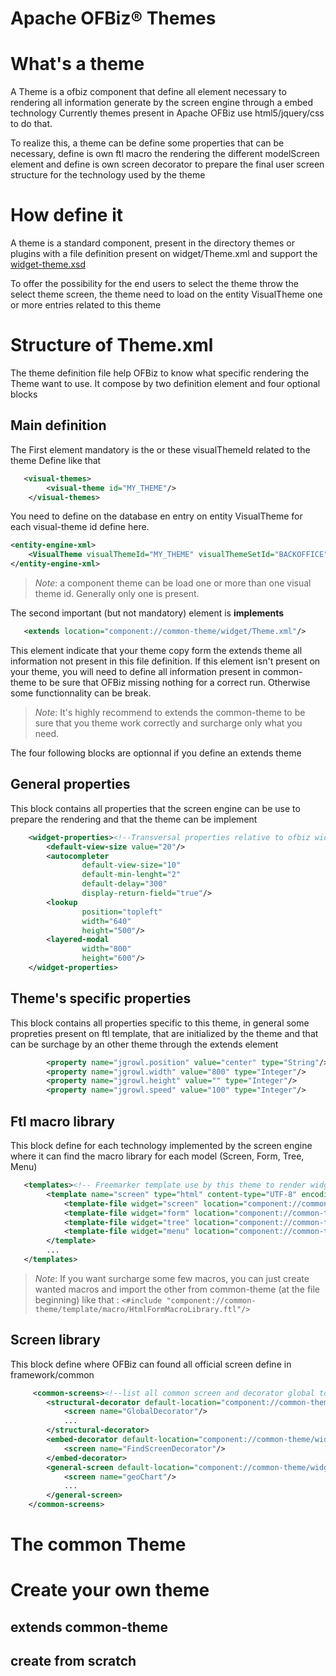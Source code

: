 <!--
Licensed to the Apache Software Foundation (ASF) under one
or more contributor license agreements.  See the NOTICE file
distributed with this work for additional information
regarding copyright ownership.  The ASF licenses this file
to you under the Apache License, Version 2.0 (the
"License"); you may not use this file except in compliance
with the License.  You may obtain a copy of the License at

http://www.apache.org/licenses/LICENSE-2.0

Unless required by applicable law or agreed to in writing,
software distributed under the License is distributed on an
"AS IS" BASIS, WITHOUT WARRANTIES OR CONDITIONS OF ANY
KIND, either express or implied.  See the License for the
specific language governing permissions and limitations
under the License.
-->
Apache OFBiz® Themes
====================

# What's a theme
A Theme is a ofbiz component that define all element necessary to rendering all information generate by the screen engine through a embed technology
Currently themes present in Apache OFBiz use html5/jquery/css to do that.

To realize this, a theme can be define some properties that can be necessary, define is own ftl macro the rendering the different modelScreen element and define is own screen decorator to prepare the final user screen structure for the technology used by the theme
# How define it
A theme is a standard component, present in the directory themes or plugins with a file definition present on widget/Theme.xml and support the [widget-theme.xsd](http://ofbiz.apache.org/dtds/widget-theme.xsd)

To offer the possibility for the end users to select the theme throw the select theme screen, the theme need to load on the entity VisualTheme one or more entries related to this theme

# Structure of Theme.xml
The theme definition file help OFBiz to know what specific rendering the Theme want to use.
It compose by two definition element and four optional blocks

## Main definition
The First element mandatory is the or these visualThemeId related to the theme
Define like that
```xml
   <visual-themes>
        <visual-theme id="MY_THEME"/>
    </visual-themes>
```
You need to define on the database en entry on entity VisualTheme for each visual-theme id define here.
```xml
<entity-engine-xml>
    <VisualTheme visualThemeId="MY_THEME" visualThemeSetId="BACKOFFICE" description="My theme - Example (based on flatgrey)"/>
</entity-engine-xml>
```
>_Note_: a component theme can be load one or more than one visual theme id. Generally only one is present.

The second important (but not mandatory) element is **implements**
```xml
   <extends location="component://common-theme/widget/Theme.xml"/>
```
This element indicate that your theme copy form the extends theme all information not present in this file definition.
If this element isn't present on your theme, you will need to define all information present in common-theme to be sure that OFBiz missing nothing for a correct run.
Otherwise some functionnality can be break.
>_Note_: It's highly recommend to extends the common-theme to be sure that you theme work correctly and surcharge only what you need.

The four following blocks are optionnal if you define an extends theme
## General properties
This block contains all properties that the screen engine can be use to prepare the rendering and that the theme can be implement
```xml
    <widget-properties><!--Transversal properties relative to ofbiz widget component-->
        <default-view-size value="20"/>
        <autocompleter
                default-view-size="10"
                default-min-lenght="2"
                default-delay="300"
                display-return-field="true"/>
        <lookup
                position="topleft"
                width="640"
                height="500"/>
        <layered-modal
                width="800"
                height="600"/>
    </widget-properties>
```

## Theme's specific properties
This block contains all properties specific to this theme, in general some propreties present on ftl template, that are initialized by the theme and that can be surchage by an other theme through the extends element
```xml
        <property name="jgrowl.position" value="center" type="String"/><!--possible value: top-left, top-right, bottom-left, bottom-right, center-->
        <property name="jgrowl.width" value="800" type="Integer"/>
        <property name="jgrowl.height" value="" type="Integer"/>
        <property name="jgrowl.speed" value="100" type="Integer"/>
```
## Ftl macro library
This block define for each technology implemented by the screen engine where it can find the macro library for each model (Screen, Form, Tree, Menu)
```xml
   <templates><!-- Freemarker template use by this theme to render widget model-->
        <template name="screen" type="html" content-type="UTF-8" encoding="none" encoder="html" compress="false">
            <template-file widget="screen" location="component://common-theme/template/macro/HtmlScreenMacroLibrary.ftl"/>
            <template-file widget="form" location="component://common-theme/template/macro/HtmlFormMacroLibrary.ftl"/>
            <template-file widget="tree" location="component://common-theme/template/macro/HtmlTreeMacroLibrary.ftl"/>
            <template-file widget="menu" location="component://common-theme/template/macro/HtmlMenuMacroLibrary.ftl"/>
        </template>
        ...
   </templates>
```
>_Note_: If you want surcharge some few macros, you can just create wanted macros and import the other from common-theme (at the file beginning) like that : ```<#include "component://common-theme/template/macro/HtmlFormMacroLibrary.ftl"/>```

## Screen library
This block define where OFBiz can found all official screen define in framework/common
```xml
     <common-screens><!--list all common screen and decorator global to each application that each theme can be surcharge or not and use the screen present on common theme-->
        <structural-decorator default-location="component://common-theme/widget/CommonScreens.xml">
            <screen name="GlobalDecorator"/>
            ...
        </structural-decorator>
        <embed-decorator default-location="component://common-theme/widget/CommonScreens.xml">
            <screen name="FindScreenDecorator"/>
        </embed-decorator>
        <general-screen default-location="component://common-theme/widget/CommonScreens.xml">
            <screen name="geoChart"/>
            ...
        </general-screen>
    </common-screens>
```

# The common Theme
# Create your own theme
## extends common-theme
## create from scratch